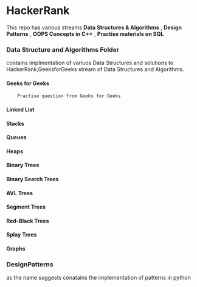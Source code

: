 # HackerRank

This repo has various streams **Data Structures & Algorithms** , **Design Patterns** , **OOPS Concepts in C++** , **Practise materials on SQL**

### Data Structure and Algorithms Folder
contains implmentation of variuos Data Structures and solutions to HackerRank,GeeksforGeeks stream of Data Structures and Algorithms.

#### 	Geeks for Geeks 
		Practise question from Geeks for Geeks

####    Linked List
####    Stacks
####	Queues
####	Heaps
####    Binary Trees
####	Binary Search Trees
####    AVL Trees
####    Segment Trees
####    Red-Black Trees
####	Splay Trees
####    Graphs

### DesignPatterns 
as the name suggests conatains the implementation of patterns in python 


